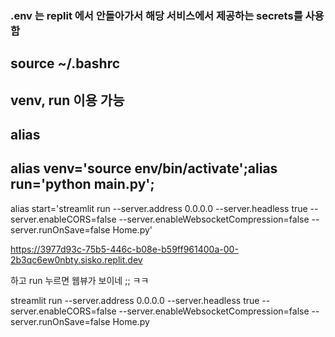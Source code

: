 ### .env 는 replit 에서 안돌아가서 해당 서비스에서 제공하는 secrets를 사용함
## source ~/.bashrc 
## venv, run 이용 가능
## alias
## alias venv='source env/bin/activate';alias run='python main.py';
alias start='streamlit run --server.address 0.0.0.0 --server.headless true --server.enableCORS=false --server.enableWebsocketCompression=false --server.runOnSave=false Home.py'



https://3977d93c-75b5-446c-b08e-b59ff961400a-00-2b3qc6ew0nbty.sisko.replit.dev

하고 run 누르면 웹뷰가 보이네 ;; ㅋㅋ



streamlit run --server.address 0.0.0.0 --server.headless true --server.enableCORS=false --server.enableWebsocketCompression=false --server.runOnSave=false Home.py